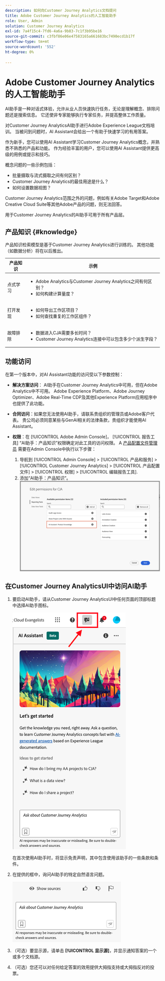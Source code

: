 ```yaml
---
description: 如何向Customer Journey Analytics文档提问
title: Adobe Customer Journey Analytics的人工智能助手
role: User, Admin
solution: Customer Journey Analytics
exl-id: 7a4f15c4-7fd6-4a6a-9b83-7c1f3b95be16
source-git-commit: c3fbf86e06e47583165a661683bc7490ecd1b17f
workflow-type: tm+mt
source-wordcount: '552'
ht-degree: 0%

---
```



# Adobe Customer Journey Analytics的人工智能助手

AI助手是一种对话式体验，允许从业人员快速执行任务，无论是理解概念、排除问题还是搜索信息。 它还使非专家能够执行专家任务，并提高整体工作质量。

对Customer Journey AnalyticsAI助手进行Adobe Experience League文档培训。 当被问到问题时，AI Assistant会给出一个有助于快速学习的有用答案。

作为新手，您可以使用AI Assistant学习Customer Journey Analytics概念，并熟悉不熟悉的产品和功能。 作为经验丰富的用户，您可以使用AI Assistant提供更高级的用例或提示和技巧。

概念问题的一些示例包括：

* 批量摄取与流式摄取之间有何区别？
* Customer Journey Analytics的最佳用途是什么？
* 如何设置数据视图？

Customer Journey Analytics范围之外的问题，例如有关Adobe Target和Adobe Creative Cloud Suite等其他Adobe产品的问题，则无法回答。

用于Customer Journey Analytics的AI助手可用于所有产品层。

## 产品知识 {#knowledge}

产品知识检索模型是基于Customer Journey Analytics进行训练的。 其他功能（如数据分析）将在以后推出。

| 产品知识 | 示例 |
| --- | --- |
| 点式学习 | <ul><li>Adobe Analytics与Customer Journey Analytics之间有何区别？</li><li>如何构建计算量度？</li></ul> |
| 打开发现 | <ul><li>如何导出工作区项目？</li><li>如何查找重复的工作区组件？</li></ul> |
| 故障排除 | <ul><li>数据进入CJA需要多长时间？</li><li>Customer Journey Analytics连接中可以包含多少个派生字段？</li></ul> |

## 功能访问

在第一个版本中，对AI Assistant功能的访问受以下参数控制：

* **解决方案访问**： AI助手在Customer Journey Analytics中可用，但在Adobe Analytics中不可用。 Adobe Experience Platform、Adobe Journey Optimizer、Adobe Real-Time CDP及其他Experience Platform应用程序中也提供了此功能。

* **合同访问**：如果您无法使用AI助手，请联系贵组织的管理员或Adobe客户代表。 贵公司必须同意某些与GenAI相关的法律条款，贵组织才能使用AI Assistant。

* **权限**：在 [!UICONTROL Adobe Admin Console]， [!UICONTROL 报告工具] “AI助手：产品知识”权限确定对此工具的访问权限。 A [产品配置文件管理员](https://helpx.adobe.com/enterprise/using/manage-product-profiles.html) 需要在Admin Console中执行以下步骤：
   1. 导航到 [!UICONTROL Admin Console] > [!UICONTROL 产品和服务] > [!UICONTROL Customer Journey Analytics] > [!UICONTROL 产品配置文件] > [!UICONTROL 权限] > [!UICONTROL 编辑报告工具].
   1. 添加“AI助手：产品知识”。
      ![添加权限](assets/image.png)

## 在Customer Journey AnalyticsUI中访问AI助手

1. 要启动AI助手，请从Customer Journey AnalyticsUI中任何页面的顶部标题中选择AI助手图标。

   ![AI助手图标](assets/ai-asst1.png)

   在首次使用AI助手时，将显示免责声明，其中包含使用该助手的一些条款和条件。

1. 在提供的框中，询问AI助手的特定自然语言问题。

   ![问题框](assets/ai-asst2.png)

1. （可选）要显示源，请单击 **[!UICONTROL 显示源]**，并显示通知答案的一个或多个文档源。

1. （可选）您还可以对任何给定答案的效用提供大拇指支持或大拇指反对的投票。
